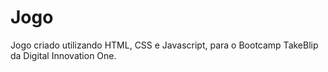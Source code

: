 # Jogo

Jogo criado utilizando HTML, CSS e Javascript, para o Bootcamp TakeBlip da Digital Innovation One.
